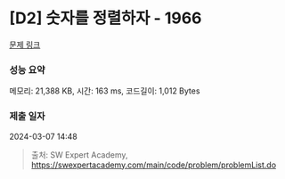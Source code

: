 # [D2] 숫자를 정렬하자 - 1966 

[문제 링크](https://swexpertacademy.com/main/code/problem/problemDetail.do?contestProbId=AV5PrmyKAWEDFAUq) 

### 성능 요약

메모리: 21,388 KB, 시간: 163 ms, 코드길이: 1,012 Bytes

### 제출 일자

2024-03-07 14:48



> 출처: SW Expert Academy, https://swexpertacademy.com/main/code/problem/problemList.do